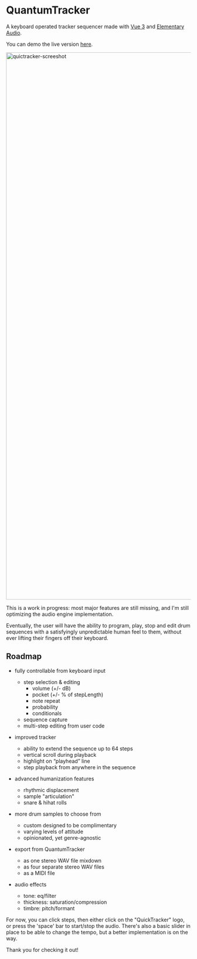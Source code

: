 # QuantumTracker
A keyboard operated tracker sequencer made with [Vue 3](https://vuejs.org/) and [Elementary Audio](https://www.elementary.audio/).

You can demo the live version [here](https://www.sesameaudio.com/).

<img width="1490" alt="quictracker-screeshot" src="https://user-images.githubusercontent.com/73052877/167270384-802d007f-f146-48c4-9904-9a1c7f3019de.png">

This is a work in progress: most major features are still missing, and I'm still optimizing the audio engine implementation.

Eventually, the user will have the ability to program, play, stop and edit drum sequences with a satisfyingly unpredictable human feel to them, without ever lifting their fingers off their keyboard.

## Roadmap
- fully controllable from keyboard input
    - step selection & editing
        - volume (+/- dB)
        - pocket (+/- % of stepLength)
        - note repeat
        - probability
        - conditionals
    - sequence capture
    - multi-step editing from user code
- improved tracker
    - ability to extend the sequence up to 64 steps
    - vertical scroll during playback
    - highlight on “playhead” line
    - step playback from anywhere in the sequence
- advanced humanization features
    - rhythmic displacement
    - sample "articulation"
    - snare & hihat rolls
- more drum samples to choose from
    - custom designed to be complimentary
    - varying levels of attitude
    - opinionated, yet genre-agnostic

- export from QuantumTracker
    - as one stereo WAV file mixdown
    - as four separate stereo WAV files
    - as a MIDI file
- audio effects
    - tone: eq/filter
    - thickness: saturation/compression
    - timbre: pitch/formant

For now, you can click steps, then either click on the "QuickTracker" logo, or press the 'space' bar to start/stop the audio.
There's also a basic slider in place to be able to change the tempo, but a better implementation is on the way.

Thank you for checking it out!
